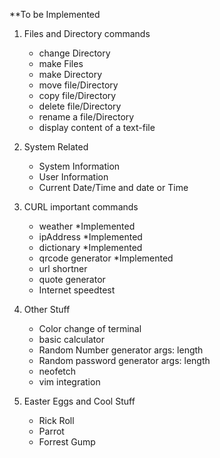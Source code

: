 **To be Implemented

1. Files and Directory commands
    - change Directory
    - make Files
    - make Directory
    - move file/Directory
    - copy file/Directory
    - delete file/Directory
    - rename a file/Directory
    - display content of a text-file

2. System Related
    - System Information
    - User Information
    - Current Date/Time and date or Time

3. CURL important commands
    - weather *Implemented
    - ipAddress *Implemented
    - dictionary *Implemented
    - qrcode generator *Implemented
    - url shortner
    - quote generator
    - Internet speedtest

4. Other Stuff
    - Color change of terminal
    - basic calculator
    - Random Number generator args: length
    - Random password generator args: length
    - neofetch
    - vim integration

5. Easter Eggs and Cool Stuff
    - Rick Roll
    - Parrot
    - Forrest Gump

